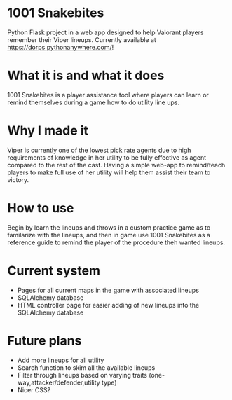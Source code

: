 # 1001 Snakebites
Python Flask project in a web app designed to help Valorant players remember their Viper lineups. 
Currently available at https://dorps.pythonanywhere.com/!
# What it is and what it does
1001 Snakebites is a player assistance tool where players can learn or remind themselves during a game how to do utility line ups. 
# Why I made it
Viper is currently one of the lowest pick rate agents due to high requirements of knowledge in her utility to be fully effective as agent compared to the rest of the cast. Having a simple web-app to remind/teach players to make full use of her utility will help them assist their team to victory.
# How to use
Begin by learn the lineups and throws in a custom practice game as to familarize with the lineups, and then in game use 1001 Snakebites as a reference guide to remind the player of the procedure theh wanted lineups.
# Current system
- Pages for all current maps in the game with associated lineups
- SQLAlchemy database
- HTML controller page for easier adding of new lineups into the SQLAlchemy database
# Future plans
- Add more lineups for all utility
- Search function to skim all the available lineups
- Filter through lineups based on varying traits (one-way,attacker/defender,utility type)
- Nicer CSS?
